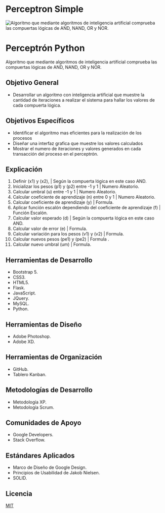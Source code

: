 # Perceptron Simple


![Algoritmo que mediante algoritmos de inteligencia artificial comprueba las compuertas lógicas de AND, NAND, OR y NOR.](https://i.pinimg.com/originals/80/23/2d/80232d7d5c2ebc0f5748d4bddc97ecd1.png)

# Perceptrón Python
Algoritmo que mediante algoritmos de inteligencia artificial comprueba las compuertas lógicas de AND, NAND, OR y NOR.

## Objetivo General
 - Desarrollar un algoritmo con inteligencia artificial que muestre la cantidad de iteraciones a realizar el sistema para hallar los valores de cada compuerta lógica.
 
## Objetivos Específicos

 - Identificar el algoritmo mas eficientes para la realización de los procesos
 - Diseñar una interfaz grafica que muestre los valores calculados
 - Mostrar el numero de iteraciones y valores generados en cada transacción del proceso en el perceptrón.

## Explicación                                           

 1)  Definir (x1) y (x2), | Según la compuerta lógica en este caso AND.
 2)  Inicializar los pesos (p1) y (p2) entre -1 y 1 | Numero Aleatorio.
 3)  Calcular umbral (u) entre -1 y 1 | Numero Aleatorio.
 4)  Calcular coeficiente de aprendizaje (n) entre 0 y 1 | Numero Aleatorio.
 5)  Calcular coeficiente de aprendizaje (y) | Formula.
 6)  Aplicar función escalón dependiendo del coeficiente de aprendizaje (f) | Función Escalón.
 7)  Calcular valor esperado (d) | Según la compuerta lógica en este caso AND.
 8)  Calcular valor de error (e) | Formula.
 9)  Calcular variación para los pesos (v1) y (v2) | Formula.
 10) Calcular nuevos pesos (pe1) y (pe2) | Formula .
 11)  Calcular nuevo umbral (um) | Formula.


## Herramientas de Desarrollo

 - Bootstrap 5.
 - CSS3.
 - HTML5.
 -  Flask.
 - JavaScript.
 - JQuery.
 - MySQL.
 - Python.


## Herramientas de Diseño

 - Adobe Photoshop.
 - Adobe XD.
  
## Herramientas de Organización

 - GitHub.
 - Tablero Kanban.
 
  ## Metodologías de Desarrollo
 
 - Metodología XP.
 - Metodología Scrum.
 
 ##  Comunidades de Apoyo
 
 - Google Developers.
 - Stack Overflow.
 
 ## Estándares Aplicados

 - Marco de Diseño de Google Design.
 - Principios de Usabilidad de Jakob Nielsen.
 - SOLID.
 
 ## Licencia
[MIT](https://choosealicense.com/licenses/mit/)
